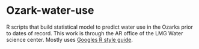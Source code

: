 # Ozark-water-use
R scripts that build statistical model to predict water use in the Ozarks prior to dates of record. This work is through the AR office of the LMG Water science center. Mostly uses [Googles R style guide](https://google.github.io/styleguide/Rguide.xml).
